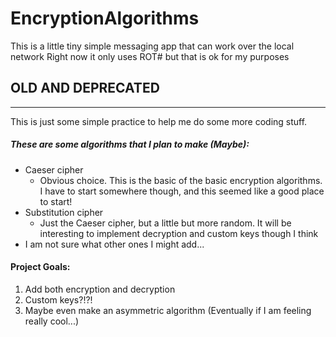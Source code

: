 # EncryptionAlgorithms

This is a little tiny simple messaging app that can work over the local network
Right now it only uses ROT# but that is ok for my purposes




## OLD AND DEPRECATED
----
This is just some simple practice to help me do some more coding stuff.

##### These are some algorithms that I plan to make (Maybe):
- Caeser cipher
    - Obvious choice. This is the basic of the basic encryption algorithms. I have to start somewhere though, and this seemed like a good place to start!
- Substitution cipher
    - Just the Caeser cipher, but a little but more random. It will be interesting to implement decryption and custom keys though I think
- I am not sure what other ones I might add...

#### Project Goals:
1. Add both encryption and decryption
2. Custom keys?!?!
3. Maybe even make an asymmetric algorithm (Eventually if I am feeling really cool...)
